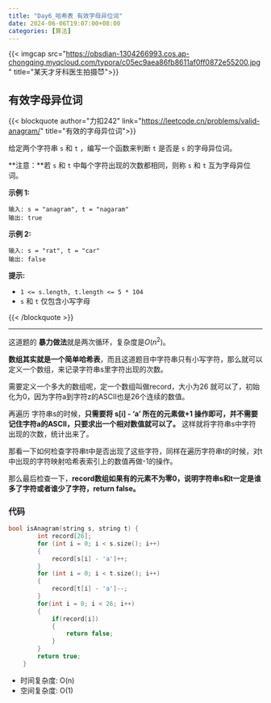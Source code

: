 ```yaml
---
title: "Day6_哈希表 有效字母异位词"
date: 2024-06-06T19:07:00+08:00
categories: [算法]
---
```


{{< imgcap src="https://obsdian-1304266993.cos.ap-chongqing.myqcloud.com/typora/c05ec9aea86fb8611af0ff0872e55200.jpg" title="某天才牙科医生拍摄😈">}}

## 有效字母异位词

{{< blockquote author="力扣242" link="https://leetcode.cn/problems/valid-anagram/" title="有效的字母异位词">}}

给定两个字符串 `s` 和 `t` ，编写一个函数来判断 `t` 是否是 `s` 的字母异位词。

**注意：**若 `s` 和 `t` 中每个字符出现的次数都相同，则称 `s` 和 `t` 互为字母异位词。

**示例 1:**

```
输入: s = "anagram", t = "nagaram"
输出: true
```

**示例 2:**

```
输入: s = "rat", t = "car"
输出: false
```

**提示:**

- `1 <= s.length, t.length <= 5 * 104`
- `s` 和 `t` 仅包含小写字母

{{< /blockquote >}}



---

这道题的 **暴力做法**就是两次循环，复杂度是$O(n^2)$。

**数组其实就是一个简单哈希表**，而且这道题目中字符串只有小写字符，那么就可以定义一个数组，来记录字符串s里字符出现的次数。

需要定义一个多大的数组呢，定一个数组叫做record，大小为26 就可以了，初始化为0，因为字符a到字符z的ASCII也是26个连续的数值。

再遍历 字符串s的时候，**只需要将 s[i] - ‘a’ 所在的元素做+1 操作即可，并不需要记住字符a的ASCII，只要求出一个相对数值就可以了。** 这样就将字符串s中字符出现的次数，统计出来了。

那看一下如何检查字符串t中是否出现了这些字符，同样在遍历字符串t的时候，对t中出现的字符映射哈希表索引上的数值再做-1的操作。

那么最后检查一下，**record数组如果有的元素不为零0，说明字符串s和t一定是谁多了字符或者谁少了字符，return false。**

### 代码

```c++
bool isAnagram(string s, string t) {
        int record[26];
        for (int i = 0; i < s.size(); i++)
        {
            record[s[i] - 'a']++;
        }
        for (int i = 0; i < t.size(); i++)
        {
            record[t[i] - 'a']--;
        }
        for(int i = 0; i < 26; i++)
        {
            if(record[i])
            {
                return false;
            }
        }
        return true;
    }
```

- 时间复杂度: O(n)
- 空间复杂度: O(1)
